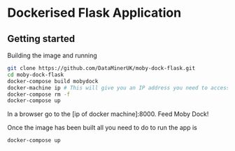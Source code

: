 # Dockerised Flask Application

## Getting started

Building the image and running

```bash
git clone https://github.com/DataMinerUK/moby-dock-flask.git
cd moby-dock-flask
docker-compose build mobydock
docker-machine ip # This will give you an IP address you need to access the application on your computer. It should also appear when you first start a Docker terminal
docker-compose rm -f
docker-compose up
```
In a browser go to the [ip of docker machine]:8000. Feed Moby Dock!

Once the image has been built all you need to do to run the app is

```bash
docker-compose up
```
